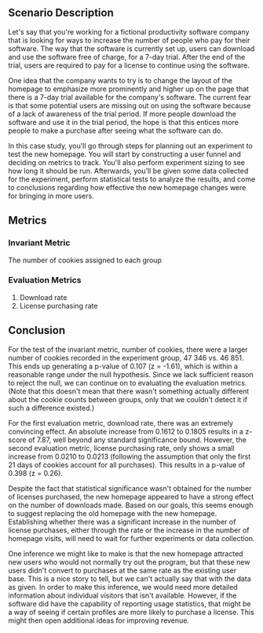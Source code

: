 ## Scenario Description

Let's say that you're working for a fictional productivity software company that is looking for ways to increase the number of people who pay for their software. The way that the software is currently set up, users can download and use the software free of charge, for a 7-day trial. After the end of the trial, users are required to pay for a license to continue using the software.

One idea that the company wants to try is to change the layout of the homepage to emphasize more prominently and higher up on the page that there is a 7-day trial available for the company's software. The current fear is that some potential users are missing out on using the software because of a lack of awareness of the trial period. If more people download the software and use it in the trial period, the hope is that this entices more people to make a purchase after seeing what the software can do.

In this case study, you'll go through steps for planning out an experiment to test the new homepage. You will start by constructing a user funnel and deciding on metrics to track. You'll also perform experiment sizing to see how long it should be run. Afterwards, you'll be given some data collected for the experiment, perform statistical tests to analyze the results, and come to conclusions regarding how effective the new homepage changes were for bringing in more users.

## Metrics 

### Invariant Metric
The number of cookies assigned to each group

### Evaluation Metrics
1. Download rate
2. License purchasing rate

## Conclusion

For the test of the invariant metric, number of cookies, there were a larger number of cookies recorded in the experiment group, 47 346 vs. 46 851. This ends up generating a p-value of 0.107 (z = -1.61), which is within a reasonable range under the null hypothesis. Since we lack sufficient reason to reject the null, we can continue on to evaluating the evaluation metrics. (Note that this doesn't mean that there wasn't something actually different about the cookie counts between groups, only that we couldn't detect it if such a difference existed.)

For the first evaluation metric, download rate, there was an extremely convincing effect. An absolute increase from 0.1612 to 0.1805 results in a z-score of 7.87, well beyond any standard significance bound. However, the second evaluation metric, license purchasing rate, only shows a small increase from 0.0210 to 0.0213 (following the assumption that only the first 21 days of cookies account for all purchases). This results in a p-value of 0.398 (z = 0.26).

Despite the fact that statistical significance wasn't obtained for the number of licenses purchased, the new homepage appeared to have a strong effect on the number of downloads made. Based on our goals, this seems enough to suggest replacing the old homepage with the new homepage. Establishing whether there was a significant increase in the number of license purchases, either through the rate or the increase in the number of homepage visits, will need to wait for further experiments or data collection.

One inference we might like to make is that the new homepage attracted new users who would not normally try out the program, but that these new users didn't convert to purchases at the same rate as the existing user base. This is a nice story to tell, but we can't actually say that with the data as given. In order to make this inference, we would need more detailed information about individual visitors that isn't available. However, if the software did have the capability of reporting usage statistics, that might be a way of seeing if certain profiles are more likely to purchase a license. This might then open additional ideas for improving revenue.